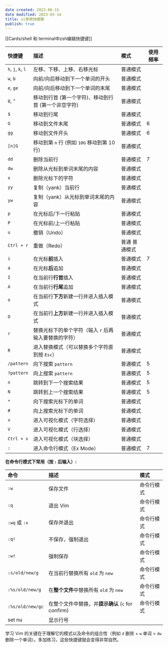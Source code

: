 ```yaml
---
date created: 2022-06-15
date modified: 2023-03-14
title: vi常用快捷键
publish: true
---
```


[[Cards/shell 和 terminal中zsh编辑快捷键]]


| 快捷键                | 描述                              | 模式      | 使用频率 |
| :----------------- | :------------------------------ | :------ | ---- |
| `h`, `j`, `k`, `l` | 左移、下移、上移、右移光标                   | 普通模式    |      |
| `w`, `b`           | 向前/向后移动到下一个单词的开头                | 普通模式    |      |
| `e`, `ge`          | 向前/向后移动到下一个单词的末尾                | 普通模式    |      |
| `0`, `^`           | 移动到行首 (第一个字符)、移动到行首 (第一个非空字符)   | 普通模式    |      |
| `$`                | 移动到行尾                           | 普通模式    |      |
| `G`                | 移动到文件末尾                         | 普通模式    | 6    |
| `gg`               | 移动到文件开头                         | 普通模式    | 6    |
| `[n]G`             | 移动到第 `n` 行 (例如 `10G` 移动到第 10 行) | 普通模式    |      |
| `dd`               | 删除当前行                           | 普通模式    | 7    |
| `dw`               | 删除从光标到单词末尾的内容                   | 普通模式    |      |
| `x`                | 删除光标下的字符                        | 普通模式    |      |
| `yy`               | 复制（yank）当前行                     | 普通模式    |      |
| `yw`               | 复制（yank）从光标到单词末尾的内容             | 普通模式    |      |
| `p`                | 在光标后/下一行粘贴                      | 普通模式    |      |
| `P`                | 在光标前/上一行粘贴                      | 普通模式    |      |
| `u`                | 撤销（Undo）                        | 普通模式    |      |
| `Ctrl + r`         | 重做（Redo）                        | 普通 普通模式 |      |
| `i`                | 在光标**前**插入                      | 普通模式    | 7    |
| `a`                | 在光标**后**追加                      | 普通模式    |      |
| `I`                | 在当前行**行首**插入                    | 普通模式    |      |
| `A`                | 在当前行**行尾**追加                    | 普通模式    |      |
| `o`                | 在当前行**下方**新建一行并进入插入模式           | 普通模式    |      |
| `O`                | 在当前行**上方**新建一行并进入插入模式           | 普通模式    |      |
| `r`                | 替换光标下的单个字符（输入 `r` 后再输入要替换的字符）   | 普通模式    |      |
| `R`                | 进入替换模式（可以替换多个字符直到按 `Esc`）       | 普通模式    |      |
| `/pattern`         | 向下搜索 `pattern`                  | 普通模式    | 5    |
| `?pattern`         | 向上搜索 `pattern`                  | 普通模式    | 5    |
| `n`                | 跳转到下一个搜索结果                      | 普通模式    | 5    |
| `N`                | 跳转到上一个搜索结果                      | 普通模式    | 5    |
| `*`                | 向下搜索光标下的单词                      | 普通模式    |      |
| `#`                | 向上搜索光标下的单词                      | 普通模式    |      |
| `v`                | 进入可视化模式（字符选择）                   | 普通模式    |      |
| `V`                | 进入可视化模式（行选择）                    | 普通模式    |      |
| `Ctrl + v`         | 进入可视化模式（块选择）                    | 普通模式    |      |
| `:`                | 进入命令行模式（Ex Mode）                | 普通模式    | 7    |

**在命令行模式下常用（按 `:` 后输入）:**

| 命令               | 描述                                   | 模式    |
| :--------------- | :----------------------------------- | :---- |
| `:w`             | 保存文件                                 | 命令行模式 |
| `:q`             | 退出 Vim                               | 命令行模式 |
| `:wq` 或 `:x`     | 保存并退出                                | 命令行模式 |
| `:q!`            | 不保存，强制退出                             | 命令行模式 |
| `:w!`            | 强制保存                                 | 命令行模式 |
| `:s/old/new/g`   | 在当前行替换所有 `old` 为 `new`               | 命令行模式 |
| `:%s/old/new/g`  | 在**整个文件**中替换所有 `old` 为 `new`         | 命令行模式 |
| `:%s/old/new/gc` | 在整个文件中替换，并**提示确认** (`c` for confirm) | 命令行模式 |
| set nu           | 显示行号                                 |       |

学习 Vim 的关键在于理解它的模式以及命令的组合性（例如 `d` 删除 + `w` 单词 = `dw` 删除一个单词）。多加练习，这些快捷键就会变得非常自然。